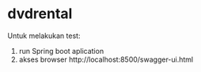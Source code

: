 # dvdrental

Untuk melakukan test:
1. run Spring boot aplication
2. akses browser http://localhost:8500/swagger-ui.html
